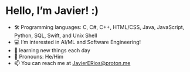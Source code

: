 # Hello, I’m Javier! :)
- 🛠️ Programming languages: C, C#, C++, HTML/CSS, Java, JavaScript, Python, SQL, Swift, and Unix Shell
- 💻 I’m interested in AI/ML and Software Engineering!
- 💭 learning new things each day
- 👾 Pronouns: He/Him
- 📫 You can reach me at JavierERios@proton.me



<!---
RiosJavier/RiosJavier is a ✨ special ✨ repository because its `README.md` (this file) appears on your GitHub profile.
You can click the Preview link to take a look at your changes.
--->

